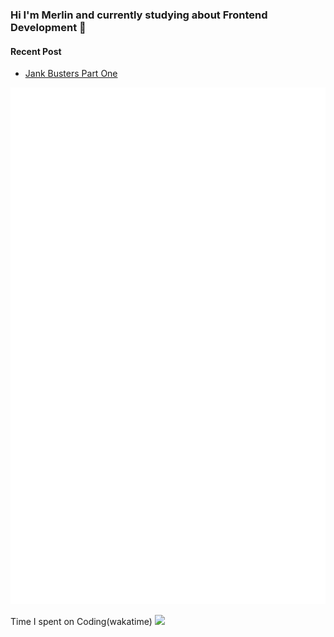 ### Hi I'm Merlin and currently studying about Frontend Development 👋
#### Recent Post
- [Jank Busters Part One](https://blog-two-bay-48.vercel.app/posts/Jank-Busters-Part-One)

![Metrics](/github-metrics.svg)

Time I spent on Coding(wakatime)
<img src="https://wakatime.com/share/@60e4818e-19d5-478c-9922-4c7fe3366bc4/211a56c1-d8f3-4a4f-b590-978a5a38994e.svg"/>

